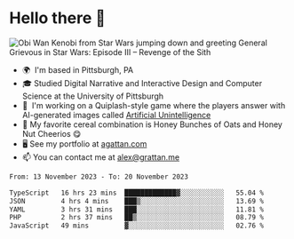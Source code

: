 <!--
**GameDog9988/GameDog9988** is a ✨ _special_ ✨ repository because its `README.md` (this file) appears on your GitHub profile.

Here are some ideas to get you started:

- 🔭 I’m currently working on ...
- 🌱 I’m currently learning ...
- 👯 I’m looking to collaborate on ...
- 🤔 I’m looking for help with ...
- 💬 Ask me about ...
- 📫 How to reach me: ...
- 😄 Pronouns: ...
- ⚡ Fun fact: ...
-->



Hello there 👋
==================================

![Obi Wan Kenobi from Star Wars jumping down and greeting General Grievous in Star Wars: Episode III – Revenge of the Sith](https://github.com/agrattan0820/agrattan0820/assets/51346343/689e56eb-29be-46a5-a079-28ea727b5f7e)


- 🌍  I'm based in Pittsburgh, PA
- 🎓  Studied Digital Narrative and Interactive Design and Computer Science at the University of Pittsburgh
- 👾  I'm working on a Quiplash-style game where the players answer with AI-generated images called [Artificial Unintelligence](https://github.com/agrattan0820/artificial-unintelligence)
- 🥣  My favorite cereal combination is Honey Bunches of Oats and Honey Nut Cheerios 😋
- 🖥️  See my portfolio at [agattan.com](http://agrattan.com/)
- 📫  You can contact me at [alex@grattan.me](mailto:alex@grattan.me)

<!--START_SECTION:waka-->

```txt
From: 13 November 2023 - To: 20 November 2023

TypeScript   16 hrs 23 mins  █████████████▓░░░░░░░░░░░   55.04 %
JSON         4 hrs 4 mins    ███▒░░░░░░░░░░░░░░░░░░░░░   13.69 %
YAML         3 hrs 31 mins   ███░░░░░░░░░░░░░░░░░░░░░░   11.81 %
PHP          2 hrs 37 mins   ██▒░░░░░░░░░░░░░░░░░░░░░░   08.79 %
JavaScript   49 mins         ▓░░░░░░░░░░░░░░░░░░░░░░░░   02.76 %
```

<!--END_SECTION:waka-->
